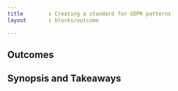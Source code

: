 ```yaml
---
title        : Creating a standard for GDPR patterns
layout       : blocks/outcome

---
```



## Outcomes



## Synopsis and Takeaways
